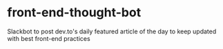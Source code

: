 # front-end-thought-bot
Slackbot to post dev.to's daily featured article of the day to keep updated with best front-end practices

